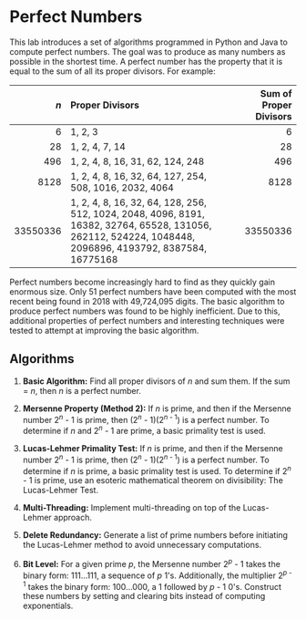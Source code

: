 # Perfect Numbers
This lab introduces a set of algorithms programmed in Python and Java to compute perfect numbers. The goal was to produce as many numbers as possible in the shortest time. A perfect number has the property that it is equal to the sum of all its proper divisors. For example:

| *n* | Proper Divisors | Sum of Proper Divisors |
| ---: | :--- | ---: |
| 6 | 1, 2, 3 | 6 |
| 28 | 1, 2, 4, 7, 14 | 28 |
| 496 | 1, 2, 4, 8, 16, 31, 62, 124, 248 | 496 |
| 8128 | 1, 2, 4, 8, 16, 32, 64, 127, 254, 508, 1016, 2032, 4064 | 8128 |
| 33550336 | 1, 2, 4, 8, 16, 32, 64, 128, 256, 512, 1024, 2048, 4096, 8191, 16382, 32764, 65528, 131056, 262112, 524224, 1048448, 2096896, 4193792, 8387584, 16775168| 33550336 |

Perfect numbers become increasingly hard to find as they quickly gain enormous size. Only 51 perfect numbers have been computed with the most recent being found in 2018 with 49,724,095 digits. The basic algorithm to produce perfect numbers was found to be highly inefficient. Due to this, additional properties of perfect numbers and interesting techniques were tested to attempt at improving the basic algorithm.

## Algorithms
1. **Basic Algorithm:** Find all proper divisors of *n* and sum them. If the sum = *n*, then *n* is a perfect number.

2. **Mersenne Property (Method 2):** If *n* is prime, and then if the Mersenne number 2<sup>*n*</sup> - 1 is prime, then (2<sup>*n*</sup> - 1)(2<sup>*n* - 1</sup>) is a perfect number. To determine if *n* and 2<sup>*n*</sup> - 1 are prime, a basic primality test is used.

3. **Lucas-Lehmer Primality Test:** If *n* is prime, and then if the Mersenne number 2<sup>*n*</sup> - 1 is prime, then (2<sup>*n*</sup> - 1)(2<sup>*n* - 1</sup>) is a perfect number. To determine if *n* is prime, a basic primality test is used. To determine if 2<sup>*n*</sup> - 1 is prime, use an esoteric mathematical theorem on divisibility: The Lucas-Lehmer Test.

4. **Multi-Threading:** Implement multi-threading on top of the Lucas-Lehmer approach.

5. **Delete Redundancy:** Generate a list of prime numbers before initiating the Lucas-Lehmer method to avoid unnecessary computations.

6. **Bit Level:** For a given prime *p*, the Mersenne number 2<sup>*p*</sup> - 1 takes the binary form: 111...111, a sequence of *p* 1's. Additionally, the multiplier 2<sup>*p* - 1</sup> takes the binary form: 100...000, a 1 followed by *p* - 1 0's. Construct these numbers by setting and clearing bits instead of computing exponentials.
